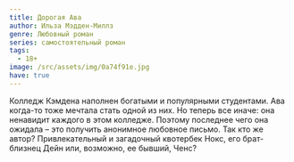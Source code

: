 ```yaml
---
title: Дорогая Ава
author: Ильза Мэдден-Миллз
genre: Любовный роман
series: самостоятельный роман
tags:
  - 18+
image: /src/assets/img/0a74f91e.jpg
have: true
---
```

Колледж Кэмдена наполнен богатыми и популярными студентами. Ава когда-то тоже мечтала стать одной из них. Но теперь все иначе: она ненавидит каждого в этом колледже. Поэтому последнее чего она ожидала – это получить анонимное любовное письмо. Так кто же автор? Привлекательный и загадочный квотербек Нокс, его брат-близнец Дейн или, возможно, ее бывший, Ченс?
